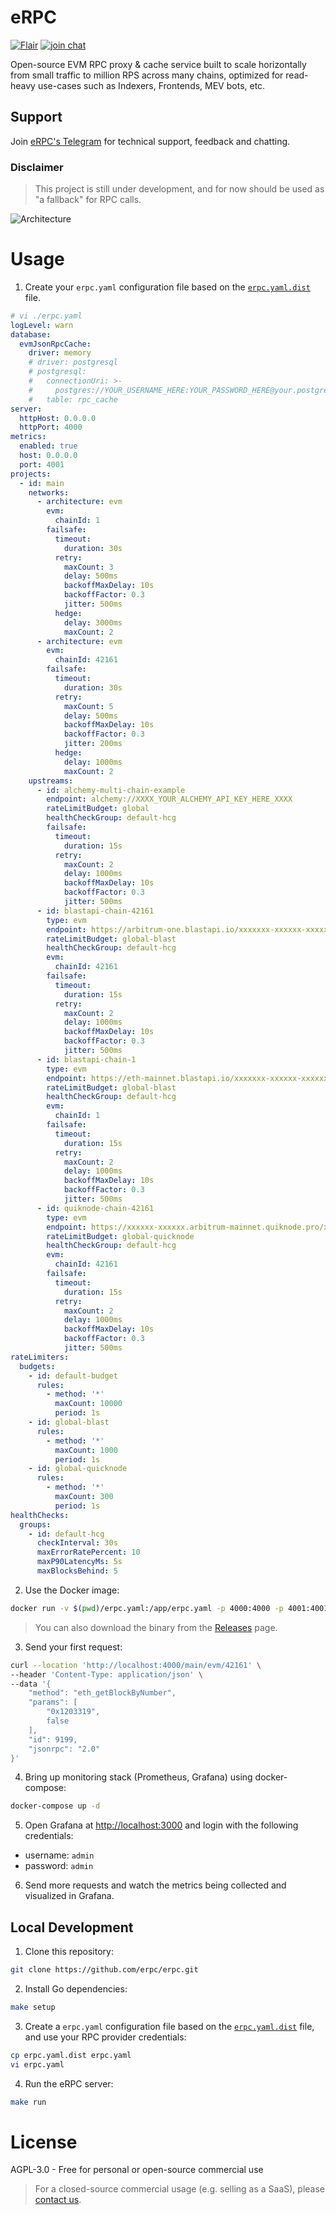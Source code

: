 # eRPC

[![Flair](https://img.shields.io/badge/Powered%20by-Flair-ff69b4)](https://flair.dev)
[![join chat](https://img.shields.io/badge/Telegram-join%20chat-blue)](https://t.me/+eEik0_G1VMhmN2U8)

Open-source EVM RPC proxy & cache service built to scale horizontally from small traffic to million RPS across many chains, optimized for read-heavy use-cases such as Indexers, Frontends, MEV bots, etc.

## Support

Join [eRPC's Telegram](https://t.me/+eEik0_G1VMhmN2U8) for technical support, feedback and chatting.

### Disclaimer

> This project is still under development, and for now should be used as "a fallback" for RPC calls.

![Architecture](./assets/hla-diagram.svg)

# Usage

1. Create your `erpc.yaml` configuration file based on the [`erpc.yaml.dist`](./erpc.yaml.dist) file.
```yaml
# vi ./erpc.yaml
logLevel: warn
database:
  evmJsonRpcCache:
    driver: memory
    # driver: postgresql
    # postgresql:
    #   connectionUri: >-
    #     postgres://YOUR_USERNAME_HERE:YOUR_PASSWORD_HERE@your.postgres.hostname.here.com:5432/your_database_name
    #   table: rpc_cache
server:
  httpHost: 0.0.0.0
  httpPort: 4000
metrics:
  enabled: true
  host: 0.0.0.0
  port: 4001
projects:
  - id: main
    networks:
      - architecture: evm
        evm:
          chainId: 1
        failsafe:
          timeout:
            duration: 30s
          retry:
            maxCount: 3
            delay: 500ms
            backoffMaxDelay: 10s
            backoffFactor: 0.3
            jitter: 500ms
          hedge:
            delay: 3000ms
            maxCount: 2
      - architecture: evm
        evm:
          chainId: 42161
        failsafe:
          timeout:
            duration: 30s
          retry:
            maxCount: 5
            delay: 500ms
            backoffMaxDelay: 10s
            backoffFactor: 0.3
            jitter: 200ms
          hedge:
            delay: 1000ms
            maxCount: 2
    upstreams:
      - id: alchemy-multi-chain-example
        endpoint: alchemy://XXXX_YOUR_ALCHEMY_API_KEY_HERE_XXXX
        rateLimitBudget: global
        healthCheckGroup: default-hcg
        failsafe:
          timeout:
            duration: 15s
          retry:
            maxCount: 2
            delay: 1000ms
            backoffMaxDelay: 10s
            backoffFactor: 0.3
            jitter: 500ms
      - id: blastapi-chain-42161
        type: evm
        endpoint: https://arbitrum-one.blastapi.io/xxxxxxx-xxxxxx-xxxxxxx
        rateLimitBudget: global-blast
        healthCheckGroup: default-hcg
        evm:
          chainId: 42161
        failsafe:
          timeout:
            duration: 15s
          retry:
            maxCount: 2
            delay: 1000ms
            backoffMaxDelay: 10s
            backoffFactor: 0.3
            jitter: 500ms
      - id: blastapi-chain-1
        type: evm
        endpoint: https://eth-mainnet.blastapi.io/xxxxxxx-xxxxxx-xxxxxxx
        rateLimitBudget: global-blast
        healthCheckGroup: default-hcg
        evm:
          chainId: 1
        failsafe:
          timeout:
            duration: 15s
          retry:
            maxCount: 2
            delay: 1000ms
            backoffMaxDelay: 10s
            backoffFactor: 0.3
            jitter: 500ms
      - id: quiknode-chain-42161
        type: evm
        endpoint: https://xxxxxx-xxxxxx.arbitrum-mainnet.quiknode.pro/xxxxxxxxxxxxxxxxxxxxxxxx/
        rateLimitBudget: global-quicknode
        healthCheckGroup: default-hcg
        evm:
          chainId: 42161
        failsafe:
          timeout:
            duration: 15s
          retry:
            maxCount: 2
            delay: 1000ms
            backoffMaxDelay: 10s
            backoffFactor: 0.3
            jitter: 500ms
rateLimiters:
  budgets:
    - id: default-budget
      rules:
        - method: '*'
          maxCount: 10000
          period: 1s
    - id: global-blast
      rules:
        - method: '*'
          maxCount: 1000
          period: 1s
    - id: global-quicknode
      rules:
        - method: '*'
          maxCount: 300
          period: 1s
healthChecks:
  groups:
    - id: default-hcg
      checkInterval: 30s
      maxErrorRatePercent: 10
      maxP90LatencyMs: 5s
      maxBlocksBehind: 5
```

2. Use the Docker image:
```bash
docker run -v $(pwd)/erpc.yaml:/app/erpc.yaml -p 4000:4000 -p 4001:4001 ghcr.io/erpc/erpc:latest
```
> You can also download the binary from the [Releases](https://github.com/erpc/erpc/releases) page.

3. Send your first request:
```bash
curl --location 'http://localhost:4000/main/evm/42161' \
--header 'Content-Type: application/json' \
--data '{
    "method": "eth_getBlockByNumber",
    "params": [
        "0x1203319",
        false
    ],
    "id": 9199,
    "jsonrpc": "2.0"
}'
```

4. Bring up monitoring stack (Prometheus, Grafana) using docker-compose:
```bash
docker-compose up -d
```

5. Open Grafana at [http://localhost:3000](http://localhost:3000) and login with the following credentials:
- username: `admin`
- password: `admin`

6. Send more requests and watch the metrics being collected and visualized in Grafana.

## Local Development

1. Clone this repository:
```bash
git clone https://github.com/erpc/erpc.git
```

2. Install Go dependencies:
```bash
make setup
```

3. Create a `erpc.yaml` configuration file based on the [`erpc.yaml.dist`](./erpc.yaml.dist) file, and use your RPC provider credentials:
```bash
cp erpc.yaml.dist erpc.yaml
vi erpc.yaml
```

4. Run the eRPC server:
```bash
make run
```

# License

AGPL-3.0 - Free for personal or open-source commercial use

> For a closed-source commercial usage (e.g. selling as a SaaS), please [contact us](https://docs.flair.dev/talk-to-an-engineer).
